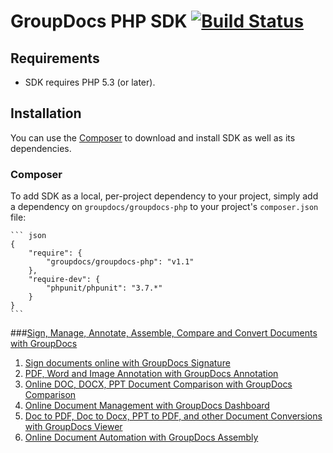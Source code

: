 GroupDocs PHP SDK [![Build Status](https://secure.travis-ci.org/groupdocs/groupdocs-php.png)](http://travis-ci.org/groupdocs/groupdocs-php)
=============

## Requirements

* SDK requires PHP 5.3 (or later).

## Installation

You can use the [Composer](http://getcomposer.org/) to download and install SDK as well as its dependencies.

### Composer

To add SDK as a local, per-project dependency to your project, simply add a dependency on `groupdocs/groupdocs-php` to your project's `composer.json` file:

	``` json
	{
		"require": {
			"groupdocs/groupdocs-php": "v1.1"
		},
		"require-dev": {
			"phpunit/phpunit": "3.7.*"
		}
	}
    ```


###[Sign, Manage, Annotate, Assemble, Compare and Convert Documents with GroupDocs](http://groupdocs.com)
1. [Sign documents online with GroupDocs Signature](http://groupdocs.com/apps/signature)
2. [PDF, Word and Image Annotation with GroupDocs Annotation](http://groupdocs.com/apps/annotation)
3. [Online DOC, DOCX, PPT Document Comparison with GroupDocs Comparison](http://groupdocs.com/apps/comparison)
4. [Online Document Management with GroupDocs Dashboard](http://groupdocs.com/apps/dashboard)
5. [Doc to PDF, Doc to Docx, PPT to PDF, and other Document Conversions with GroupDocs Viewer](http://groupdocs.com/apps/viewer)
6. [Online Document Automation with GroupDocs Assembly](http://groupdocs.com/apps/assembly)


